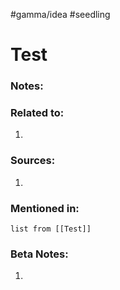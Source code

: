 
#gamma/idea #seedling
# Test

### Notes:

### Related to:
1. 
### Sources:
1. 
### Mentioned in:
```dataview
list from [[Test]]
```
### Beta Notes:
1. 

